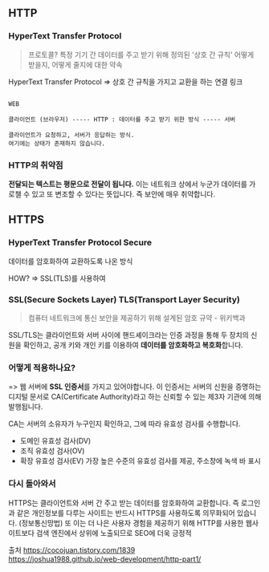 ## HTTP

### HyperText Transfer Protocol

> 프로토콜? 특정 기기 간 데이터를 주고 받기 위해 정의된 '상호 간 규칙'
> 어떻게 받을지, 어떻게 줄지에 대한 약속

HyperText Transfer Protocol => 상호 간 규칙을 가지고 교환을 하는 연결 링크

```

WEB

클라이언트 (브라우저) ----- HTTP : 데이터를 주고 받기 위한 방식 ----- 서버

클라이언트가 요청하고, 서버가 응답하는 방식.
여기에는 상태가 존재하지 않습니다.

```

### HTTP의 취약점

**전달되는 텍스트는 평문으로 전달이 됩니다.** 이는 네트워크 상에서 누군가 데이터를 가로챌 수 있고 또 변조할 수 있다는 뜻입니다. 즉 보안에 매우 취약합니다.

## HTTPS

### HyperText Transfer Protocol Secure

데이터를 암호화하여 교환하도록 나온 방식

HOW? => SSL(TLS)를 사용하여

### SSL(Secure Sockets Layer) TLS(Transport Layer Security)

> 컴퓨터 네트워크에 통신 보안을 제공하기 위해 설계된 암호 규약 - 위키백과

SSL/TLS는 클라이언트와 서버 사이에 핸드셰이크라는 인증 과정을 통해 두 장치의 신원을 확인하고, 공개 키와 개인 키를 이용하여 **데이터를 암호화하고 복호화**합니다.

### 어떻게 적용하나요?

=> 웹 서버에 **SSL 인증서**를 가지고 있어야합니다.
이 인증서는 서버의 신원을 증명하는 디지털 문서로 CA(Certificate Authority)라고 하는 신뢰할 수 있는 제3자 기관에 의해 발행됩니다.

CA는 서버의 소유자가 누구인지 확인하고, 그에 따라 유효성 검사를 수행합니다.

- 도메인 유효성 검사(DV)
- 조직 유효성 검사(OV)
- 확장 유효성 검사(EV) 가장 높은 수준의 유효성 검사를 제공, 주소창에 녹색 바 표시

### 다시 돌아와서

HTTPS는 클라이언트와 서버 간 주고 받는 데이터를 암호화하여 교환합니다. 즉 로그인과 같은 개인정보를 다루는 사이트는 반드시 HTTPS를 사용하도록 의무화되어 있습니다. (정보통신망법)
또 이는 더 나은 사용자 경험을 제공하기 위해 HTTP를 사용한 웹사이트보다 검색 엔진에서 상위에 노출되므로 SEO에 더욱 긍정적

출처 https://cocojuan.tistory.com/1839 <br>
https://joshua1988.github.io/web-development/http-part1/
